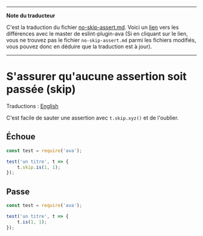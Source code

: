 ___
**Note du traducteur**

C'est la traduction du fichier [no-skip-assert.md](https://github.com/avajs/eslint-plugin-ava/blob/master/docs/rules/no-skip-assert.md). Voici un [lien](https://github.com/avajs/eslint-plugin-ava/compare/7542453058c30ebbc79c7bfeb689492fce226d8f...main#diff-5a0e2d6d6e66efe6059e266a9b4f5456) vers les différences avec le master de eslint-plugin-ava (Si en cliquant sur le lien, vous ne trouvez pas le fichier `no-skip-assert.md` parmi les fichiers modifiés, vous pouvez donc en déduire que la traduction est à jour).
___
# S'assurer qu'aucune assertion soit passée (skip)

Traductions : [English](https://github.com/avajs/eslint-plugin-ava/blob/master/docs/rules/no-skip-assert.md)

C'est facile de sauter une assertion avec `t.skip.xyz()` et de l'oublier.


## Échoue

```js
const test = require('ava');

test('un titre', t => {
	t.skip.is(1, 1);
});
```


## Passe

```js
const test = require('ava');

test('un titre', t => {
	t.is(1, 1);
});
```

